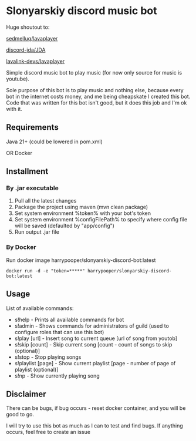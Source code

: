 # Slonyarskiy discord music bot
Huge shoutout to: 

[sedmelluq/lavaplayer](https://github.com/sedmelluq/lavaplayer)

[discord-jda/JDA](https://github.com/discord-jda/JDA)

[lavalink-devs/lavaplayer](https://github.com/lavalink-devs/lavaplayer)

Simple discord music bot to play music (for now only source for music is youtube).

Sole purpose of this bot is to play music and nothing else, because every bot in the internet costs money, and me being cheapskate I created this bot. Code that was written for this bot isn't good, but it does this job and I'm ok with it.

## Requirements
Java 21+ (could be lowered in pom.xml)

OR Docker

## Installment
### By .jar executable
1. Pull all the latest changes
2. Package the project using maven (mvn clean package)
3. Set system environment %token% with your bot's token
4. Set system environment %configFilePath% to specify where config file will be saved (defaulted by "app/config")
5. Run output .jar file

### By Docker
Run docker image harrypooper/slonyarskiy-discord-bot:latest
```
docker run -d -e "token=*****" harrypooper/slonyarskiy-discord-bot:latest
```

## Usage
List of available commands:
* s!help - Prints all available commands for bot
* s!admin - Shows commands for administrators of guild (used to configure roles that can use this bot)
* s!play [url] - Insert song to current queue [url of song from youtob]
* s!skip [count] - Skip current song [count - count of songs to skip (optional)]
* s!stop - Stop playing songs
* s!playlist [page] - Show current playlist [page - number of page of playlist (optional)]
* s!np - Show currently playing song

## Disclaimer
There can be bugs, if bug occurs - reset docker container, and you will be good to go.

I will try to use this bot as much as I can to test and find bugs. If anything occurs, feel free to create an issue
